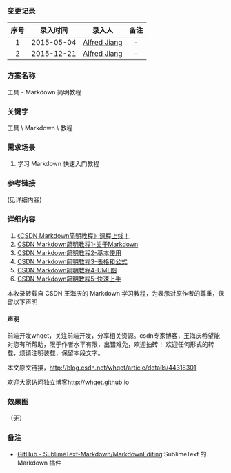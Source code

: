### 变更记录

| 序号 | 录入时间 | 录入人 | 备注 |
|:--------:|:--------:|:--------:|:--------:|
| 1 | 2015-05-04 | [Alfred Jiang](https://github.com/viktyz) | - |
| 2 | 2015-12-21 | [Alfred Jiang](https://github.com/viktyz) | - |

### 方案名称

工具 - Markdown 简明教程

### 关键字

工具 \ Markdown \ 教程

### 需求场景

1. 学习 Markdown 快速入门教程

### 参考链接
(见详细内容)

### 详细内容

1. [《CSDN Markdown简明教程》课程上线！](http://blog.csdn.net/whqet/article/details/44900145)
2. [CSDN Markdown简明教程1-关于Markdown](http://blog.csdn.net/whqet/article/details/44274215)
3. [CSDN Markdown简明教程2-基本使用](http://blog.csdn.net/whqet/article/details/44274999)
4. [CSDN Markdown简明教程3-表格和公式](http://blog.csdn.net/whqet/article/details/44277965)
5. [CSDN Markdown简明教程4-UML图](http://blog.csdn.net/whqet/article/details/44281463)
6. [CSDN Markdown简明教程5-快速上手](http://blog.csdn.net/whqet/article/details/44318301)

本收录转载自 CSDN 王海庆的 Markdown 学习教程，为表示对原作者的尊重，保留以下声明

#### 声明

前端开发whqet，关注前端开发，分享相关资源。csdn专家博客，王海庆希望能对您有所帮助，限于作者水平有限，出错难免，欢迎拍砖！
欢迎任何形式的转载，烦请注明装载，保留本段文字。

本文原文链接，http://blog.csdn.net/whqet/article/details/44318301

欢迎大家访问独立博客http://whqet.github.io

### 效果图
（无）

### 备注

* [GitHub - SublimeText-Markdown/MarkdownEditing](https://github.com/SublimeText-Markdown/MarkdownEditing):SublimeText 的 Markdown 插件
